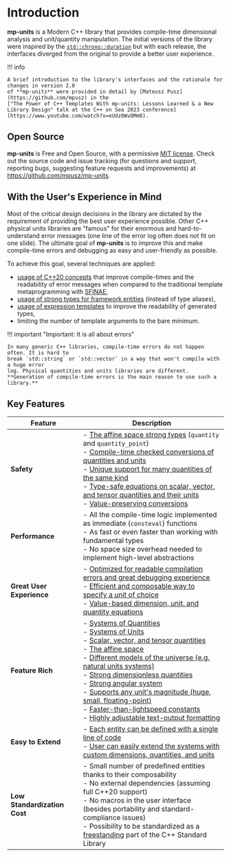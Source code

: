 # Introduction

**mp-units** is a Modern C++ library that provides compile-time dimensional analysis and unit/quantity
manipulation. The initial versions of the library were inspired by the
[`std::chrono::duration`](https://en.cppreference.com/w/cpp/chrono/duration)
but with each release, the interfaces diverged from the original to provide a better user
experience.

!!! info

    A brief introduction to the library's interfaces and the rationale for changes in version 2.0
    of **mp-units** were provided in detail by [Mateusz Pusz](https://github.com/mpusz) in the
    ["The Power of C++ Templates With mp-units: Lessons Learned & a New Library Design" talk at the C++ on Sea 2023 conference](https://www.youtube.com/watch?v=eUdz0WvOMm0).


## Open Source

**mp-units** is Free and Open Source, with a permissive
[MIT license](https://github.com/mpusz/mp-units/blob/master/LICENSE.md). Check out the source
code and issue tracking (for questions and support, reporting bugs, suggesting feature requests
and improvements) at <https://github.com/mpusz/mp-units>.


## With the User's Experience in Mind

Most of the critical design decisions in the library are dictated by the requirement of
providing the best user experience possible. Other C++ physical units libraries are
"famous" for their enormous and hard-to-understand error messages (one line of the error log often
does not fit on one slide). The ultimate goal of **mp-units** is to improve this and make compile-time
errors and debugging as easy and user-friendly as possible.

To achieve this goal, several techniques are applied:

- [usage of C++20 concepts](../users_guide/framework_basics/concepts.md) that improve
  compile-times and the readability of error messages when compared to the traditional template
  metaprogramming with [SFINAE](https://en.cppreference.com/w/cpp/language/sfinae),
- [usage of strong types for framework entities](../users_guide/framework_basics/interface_introduction.md#strong-types-instead-of-aliases) (instead of type aliases),
- [usage of expression templates](../users_guide/framework_basics/interface_introduction.md#expression-templates) to improve the readability of generated types,
- limiting the number of template arguments to the bare minimum.

!!! important "Important: It is all about errors"

    In many generic C++ libraries, compile-time errors do not happen often. It is hard to
    break `std::string` or `std::vector` in a way that won't compile with a huge error
    log. Physical quantities and units libraries are different.
    **Generation of compile-time errors is the main reason to use such a library.**


## Key Features

| Feature                      | Description                                                                                                                                                                                                                                                                                                                                                                                                                |
|------------------------------|----------------------------------------------------------------------------------------------------------------------------------------------------------------------------------------------------------------------------------------------------------------------------------------------------------------------------------------------------------------------------------------------------------------------------|
| **Safety**                   | - [The affine space strong types] (`quantity` and `quantity_point`)<br>- [Compile-time checked conversions of quantities and units]<br>- [Unique support for many quantities of the same kind]<br>- [Type-safe equations on scalar, vector, and tensor quantities and their units]<br>- [Value-preserving conversions]                                                                                                     |
| **Performance**              | - All the compile-time logic implemented as immediate (`consteval`) functions<br>- As fast or even faster than working with fundamental types<br>- No space size overhead needed to implement high-level abstractions                                                                                                                                                                                                      |
| **Great User Experience**    | - [Optimized for readable compilation errors and great debugging experience]<br>- [Efficient and composable way to specify a unit of choice]<br>- [Value-based dimension, unit, and quantity equations]                                                                                                                                                                                                                    |
| **Feature Rich**             | - [Systems of Quantities]<br>- [Systems of Units]<br>- [Scalar, vector, and tensor quantities]<br>- [The affine space]<br>- [Different models of the universe (e.g. natural units systems)]<br>- [Strong dimensionless quantities]<br>- [Strong angular system]<br>- [Supports any unit's magnitude (huge, small, floating-point)]<br>- [Faster-than-lightspeed constants]<br>- [Highly adjustable text-output formatting] |
| **Easy to Extend**           | - [Each entity can be defined with a single line of code]<br>- [User can easily extend the systems with custom dimensions, quantities, and units]                                                                                                                                                                                                                                                                          |
| **Low Standardization Cost** | - Small number of predefined entities thanks to their composability<br>- No external dependencies (assuming full C++20 support)<br>- No macros in the user interface (besides portability and standard-compliance issues)<br>- Possibility to be standardized as a [freestanding] part of the C++ Standard Library                                                                                                         |


[The affine space strong types]: ../users_guide/framework_basics/the_affine_space.md
[Compile-time checked conversions of quantities and units]: ../users_guide/framework_basics/systems_of_quantities.md#converting-between-quantities
[Unique support for many quantities of the same kind]: ../users_guide/framework_basics/systems_of_quantities.md#quantities-of-the-same-kind
[Type-safe equations on scalar, vector, and tensor quantities and their units]: ../users_guide/framework_basics/quantity_arithmetics.md
[Value-preserving conversions]: ../users_guide/framework_basics/value_conversions.md#value-preserving-conversions

[Optimized for readable compilation errors and great debugging experience]: ../users_guide/framework_basics/simple_and_typed_quantities.md#easy-to-understand-compilation-error-messages
[Efficient and composable way to specify a unit of choice]: ../users_guide/framework_basics/systems_of_units.md#units-compose
[Value-based dimension, unit, and quantity equations]: ../users_guide/framework_basics/interface_introduction.md#value-based-equations

[Systems of Quantities]: ../users_guide/framework_basics/systems_of_quantities.md
[Systems of Units]: ../users_guide/framework_basics/systems_of_units.md
[Scalar, vector, and tensor quantities]: ../users_guide/framework_basics/character_of_a_quantity.md
[The affine space]: ../users_guide/framework_basics/the_affine_space.md
[Different models of the universe (e.g. natural units systems)]: ../users_guide/systems/natural_units.md
[Strong dimensionless quantities]: ../users_guide/framework_basics/dimensionless_quantities.md
[Strong angular system]: ../users_guide/systems/strong_angular_system.md
[Supports any unit's magnitude (huge, small, floating-point)]: ../users_guide/framework_basics/systems_of_units.md#scaled-units
[Faster-than-lightspeed constants]: ../users_guide/framework_basics/faster_than_lightspeed_constants.md
[Highly adjustable text-output formatting]: ../users_guide/framework_basics/text_output.md

[Each entity can be defined with a single line of code]: ../users_guide/framework_basics/interface_introduction.md#new-style-of-definitions
[User can easily extend the systems with custom dimensions, quantities, and units]: ../users_guide/use_cases/extending_the_library.md

[freestanding]: https://en.cppreference.com/w/cpp/freestanding
